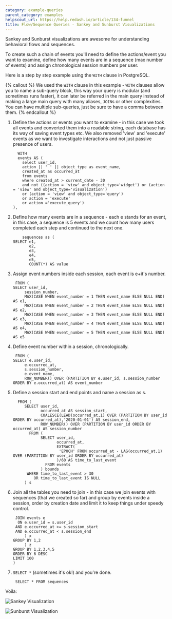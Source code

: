 ```yaml
---
category: example-queries
parent_category: examples
helpscout_url: https://help.redash.io/article/134-funnel
title: Flow/Sequence Queries - Sankey and Sunburst Visualizations
---
```

Sankey and Sunburst visualizations are awesome for understanding behavioral
flows and sequences.

To create such a chain of events you'll need to define the actions/event you
want to examine, define how many events are in a sequence (max number of
events) and assign chronological session numbers per user.

Here is a step by step example using the `WITH` clause in PostgreSQL.

{% callout %}
We used the `WITH` clause in this example - `WITH` clauses allow you to name a sub-query block, this way your query is modular (and sometimes runs faster), it can later be referred in the main query instead of making a large main query with many aliases, `JOIN`s or other complexities. You can have multiple sub-queries, just be sure to have a comma between them.
{% endcallout %}

1. Define the actions or events you want to examine - in this case we took all events and converted them into a readable string, each database has its way of saving event types etc. We also removed 'view' and 'execute' events as we want to investigate interactions and not just passive presence of users. 
  
         WITH
         events AS (
           select user_id,
           action || ' ' || object_type as event_name,
           created_at as occurred_at
           from events
           where created_at > current_date - 30
           and not ((action = 'view' and object_type='widget') or (action = 'view' and object_type='visualization')
           or (action = 'view' and object_type='query')
           or action = 'execute'
           or action ='execute_query')
       ),

2. Define how many events are in a sequence - each e stands for an event, in this case, a sequence is 5 events and we count how many users completed each step and continued to the next one. 
    
           sequences as (
       SELECT e1,
              e2,
              e3,
              e4,
              e5,
              COUNT(*) AS value	

3. Assign event numbers inside each session, each event is e+it's number. 
    
        FROM (
       SELECT user_id,
            session_number,
            MAX(CASE WHEN event_number = 1 THEN event_name ELSE NULL END) AS e1,
            MAX(CASE WHEN event_number = 2 THEN event_name ELSE NULL END) AS e2,
            MAX(CASE WHEN event_number = 3 THEN event_name ELSE NULL END) AS e3,
            MAX(CASE WHEN event_number = 4 THEN event_name ELSE NULL END) AS e4,
            MAX(CASE WHEN event_number = 5 THEN event_name ELSE NULL END) AS e5
    	

4. Define event number within a session, chronologically. 
    
        FROM (
       SELECT e.user_id,
            e.occurred_at,
            s.session_number,
            e.event_name,
            ROW_NUMBER() OVER (PARTITION BY e.user_id, s.session_number ORDER BY e.occurred_at) AS event_number
    	

5. Define a session start and end points and name a session as s. 
    
         FROM (
            SELECT user_id,
                   occurred_at AS session_start,
                   COALESCE(LEAD(occurred_at,1) OVER (PARTITION BY user_id ORDER BY occurred_at),'2020-01-01') AS session_end,
                   ROW_NUMBER() OVER (PARTITION BY user_id ORDER BY occurred_at) AS session_number
              FROM (
                   SELECT user_id,
                          occurred_at,
                          EXTRACT(
                           'EPOCH' FROM occurred_at - LAG(occurred_at,1) OVER (PARTITION BY user_id ORDER BY occurred_at)
                          )/60 AS time_to_last_event
                     FROM events
                   ) bounds
             WHERE time_to_last_event > 30
                OR time_to_last_event IS NULL
            ) s
    	

6. Join all the tables you need to join - in this case we join events with sequences (that we created so far) and group by events inside a session, order by creation date and limit it to keep things under speedy control. 
    
        JOIN events e
         ON e.user_id = s.user_id
        AND e.occurred_at >= s.session_start
        AND e.occurred_at < s.session_end
            ) x
       GROUP BY 1,2
            ) z
       GROUP BY 1,2,3,4,5
       ORDER BY 6 DESC
       LIMIT 100
       )
    	

7. `SELECT *` (sometimes it's ok!) and you're done. 
    
        SELECT * FROM sequences
    	

Voila:

![Sankey Visualization](https://redash.io/help/assets/visualization_examples/Sankey.png)

![Sunburst Visualization](https://redash.io/help/assets/visualization_examples/Sunburst.png)


